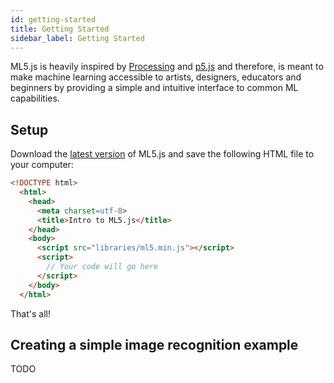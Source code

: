 ```yaml
---
id: getting-started
title: Getting Started
sidebar_label: Getting Started
---
```


ML5.js is heavily inspired by [Processing](https://processing.org/) and [p5.js](https://p5js.org/) and therefore, is meant to make machine learning accessible to artists, designers, educators and beginners by providing a simple and intuitive interface to common ML capabilities.

## Setup

Download the [latest version](https://github.com/ITPNYU/ml5-js) of ML5.js and save the following HTML file to your computer:

```html
<!DOCTYPE html>
  <html>
    <head>
      <meta charset=utf-8>
      <title>Intro to ML5.js</title>
    </head>
    <body>
      <script src="libraries/ml5.min.js"></script>
      <script>
        // Your code will go here 
      </script>
    </body>
  </html>
```

That's all!

## Creating a simple image recognition example

TODO